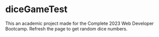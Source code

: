 # diceGameTest
This an academic project made for the Complete 2023 Web Developer Bootcamp.
Refresh the page to get random dice numbers.
